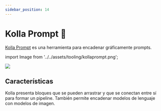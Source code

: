 ```yaml
---
sidebar_position: 14
---
```


# Kolla Prompt 🚧

[Kolla Prompt](https://kollaprompt.com) es una herramienta para encadenar gráficamente prompts.

import Image from '../../assets/tooling/kollaprompt.png';

<div style={{textAlign: 'center'}}>
  <img src={Image} style={{width: "750px"}} />
</div>

## Características

Kolla presenta bloques que se pueden arrastrar y que se conectan entre sí para formar un pipeline. También permite encadenar modelos de lenguaje con modelos de imagen.